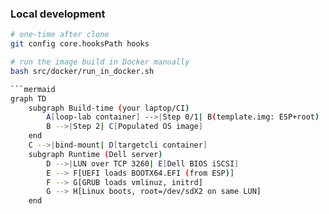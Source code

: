 ### Local development

```bash
# one-time after clone
git config core.hooksPath hooks

# run the image build in Docker manually
bash src/docker/run_in_docker.sh

```mermaid
graph TD
    subgraph Build-time (your laptop/CI)
        A[loop-lab container] -->|Step 0/1| B(template.img: ESP+root)
        B -->|Step 2| C[Populated OS image]
    end
    C -->|bind-mount| D[targetcli container]
    subgraph Runtime (Dell server)
        D -->|LUN over TCP 3260| E[Dell BIOS iSCSI]
        E --> F[UEFI loads BOOTX64.EFI (from ESP)]
        F --> G[GRUB loads vmlinuz, initrd]
        G --> H[Linux boots, root=/dev/sdX2 on same LUN]
    end
